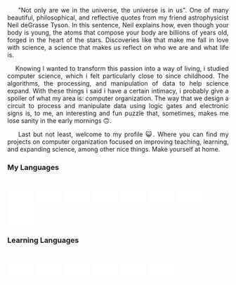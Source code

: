 <div>
<p align="justify">&nbsp;&nbsp;&nbsp;&nbsp;"Not only are we in the universe, the universe is in us". One of many beautiful, philosophical, and reflective quotes from my friend astrophysicist Neil deGrasse Tyson. In this sentence, Neil explains how, even though your body is young,
the atoms that compose your body are billions of years old, forged in the heart of the stars. Discoveries like that make me fall in love with science, a science that makes us reflect
on who we are and what life is.</p>

<p align="justify">&nbsp;&nbsp;&nbsp;&nbsp;Knowing I wanted to transform this passion into a way of living, i studied computer science, which i felt particularly close to since childhood. The algorithms, the processing,
and manipulation of data to help science expand. With these things i said i have a certain intimacy, i probably give a spoiler of what my area is: computer organization. The way that
we design a circuit to process and manipulate data using logic gates and electronic signs is, to me, an interesting and fun puzzle that, sometimes, makes me lose sanity in the early mornings 🙃.</p>

<p align="justify">&nbsp;&nbsp;&nbsp;&nbsp;Last but not least, welcome to my profile 😺. Where you can find my projects on computer organization focused on improving teaching, learning, and expanding science, among other nice things.
Make yourself at home.</p>
</div>

<h3>My Languages</h3>

<div style="display: inline_block"><br>
  <img align="center" alt="Python" height="45" width="60" src="static/python.svg">
  <img align="center" alt="C" height="45" width="60" src="static/c.svg">
  <img align="center" alt="Cpp" height="45" width="60" src="static/cpp.svg">
  <img align="center" alt="Java" height="45" width="60" src="static/java.svg">
  <img align="center" alt="Kotlin" height="45" width="60" src="static/kotlin.svg">
  <img align="center" alt="VHDL" height="45" width="60" src="static/vhdl.svg">
  <img align="center" alt="Ino" height="45" width="60" src="static/ino.svg">
  <img align="center" alt="json" height="45" width="60" src="static/json.svg">
</div>

<h3>Learning Languages</h3>

<div style="display: inline_block"><br>
  <img align="center" alt="Javascript" height="45" width="60" src="static/javascript.svg">
  <img align="center" alt="HTML" height="45" width="60" src="static/html5.svg">
  <img align="center" alt="CSS" height="45" width="60" src="static/css3.svg">
  <img align="center" alt="Csharp" height="45" width="60" src="static/csharp.svg">
  <img align="center" alt="Dart" height="45" width="60" src="static/dart.svg">
  <img align="center" alt="SQLite" height="45" width="60" src="static/sqlite.svg">
</div>
